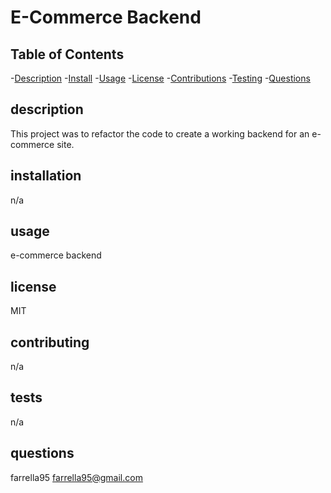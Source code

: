 # E-Commerce Backend

## Table of Contents

-[Description](#description) -[Install](#installation) -[Usage](#usage) -[License](#license) -[Contributions](#contributing) -[Testing](#tests) -[Questions](#questions)

## description

This project was to refactor the code to create a working backend for an e-commerce site.

## installation

n/a

## usage

e-commerce backend

## license

MIT

## contributing

n/a

## tests

n/a

## questions

farrella95
farrella95@gmail.com
